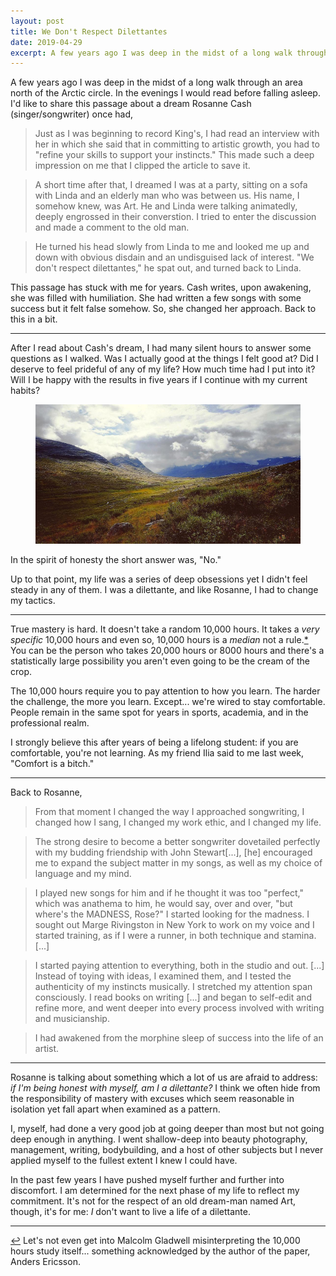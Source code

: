```yaml
---
layout: post
title: We Don't Respect Dilettantes
date: 2019-04-29
excerpt: A few years ago I was deep in the midst of a long walk through an area north of the Arctic circle. In the evenings I would read before falling asleep. I'd like to share this passage about a dream Rosanne...
---
```


A few years ago I was deep in the midst of a long walk through an area north of the Arctic circle. In the evenings I would read before falling asleep. I'd like to share this passage about a dream Rosanne Cash (singer/songwriter) once had,

> Just as I was beginning to record King's, I had read an interview with her in which she said that in committing to artistic growth, you had to "refine your skills to support your instincts." This made such a deep impression on me that I clipped the article to save it.

> A short time after that, I dreamed I was at a party, sitting on a sofa with Linda and an elderly man who was between us. His name, I somehow knew, was Art. He and Linda were talking animatedly, deeply engrossed in their converstion. I tried to enter the discussion and made a comment to the old man.

> He turned his head slowly from Linda to me and looked me up and down with obvious disdain and an undisguised lack of interest. "We don't respect dilettantes," he spat out, and turned back to Linda.

This passage has stuck with me for years. Cash writes, upon awakening, she was filled with humiliation. She had written a few songs with some success but it felt false somehow. So, she changed her approach. Back to this in a bit.

<hr class="--small" />

After I read about Cash's dream, I had many silent hours to answer some questions as I walked. Was I actually good at the things I felt good at? Did I deserve to feel prideful of any of my life? How much time had I put into it? Will I be happy with the results in five years if I continue with my current habits?

<figure class="journal__image">
    <img src="/img/posts/042919-kungsleden.jpg" alt="Picture of the Kungsleden, which I took on my first walk in 2016" />
</figure>

In the spirit of honesty the short answer was, "No."

Up to that point, my life was a series of deep obsessions yet I didn't feel steady in any of them. I was a dilettante, and like Rosanne, I had to change my tactics.

<hr class="--small" />

True mastery is hard. It doesn't take a random 10,000 hours. It takes a _very specific_ 10,000 hours and even so, 10,000 hours is a _median_ not a rule.<a href="#note-1" name="back-1">*</a> You can be the person who takes 20,000 hours or 8000 hours and there's a statistically large possibility you aren't even going to be the cream of the crop.

The 10,000 hours require you to pay attention to how you learn. The harder the challenge, the more you learn. Except... we're wired to stay comfortable. People remain in the same spot for years in sports, academia, and in the professional realm.

I strongly believe this after years of being a lifelong student: if you are comfortable, you're not learning. As my friend Ilia said to me last week, "Comfort is a bitch."

<hr class="--small" />

Back to Rosanne,

> From that moment I changed the way I approached songwriting, I changed how I sang, I changed my work ethic, and I changed my life.

> The strong desire to become a better songwriter dovetailed perfectly with my budding friendship with John Stewart[...], [he] encouraged me to expand the subject matter in my songs, as well as my choice of language and my mind.

> I played new songs for him and if he thought it was too "perfect," which was anathema to him, he would say, over and over, "but where's the MADNESS, Rose?" I started looking for the madness. I sought out Marge Rivingston in New York to work on my voice and I started training, as if I were a runner, in both technique and stamina. [...]

> I started paying attention to everything, both in the studio and out. [...] Instead of toying with ideas, I examined them, and I tested the authenticity of my instincts musically. I stretched my attention span consciously. I read books on writing [...] and began to self-edit and refine more, and went deeper into every process involved with writing and musicianship.

> I had awakened from the morphine sleep of success into the life of an artist.

<hr class="--small" />

Rosanne is talking about something which a lot of us are afraid to address: _if I'm being honest with myself, am I a dilettante?_ I think we often hide from the responsibility of mastery with excuses which seem reasonable in isolation yet fall apart when examined as a pattern.

I, myself, had done a very good job at going deeper than most but not going deep enough in anything. I went shallow-deep into beauty photography, management, writing, bodybuilding, and a host of other subjects but I never applied myself to the fullest extent I knew I could have.

In the past few years I have pushed myself further and further into discomfort. I am determined for the next phase of my life to reflect my commitment. It's not for the respect of an old dream-man named Art, though, it's for me: _I_ don't want to live a life of a dilettante.

<hr class="--small" />

<div class="citations">
    <p><a name="note-1" href="#back-1" class="citations-back">&#x21A9;</a> Let's not even get into Malcolm Gladwell misinterpreting the 10,000 hours study itself... something acknowledged by the author of the paper, Anders Ericsson.</p>
</div>